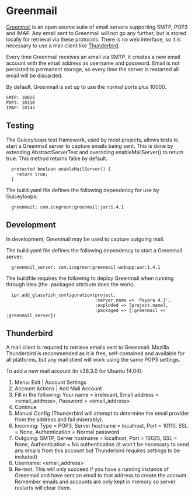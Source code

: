 # Greenmail

[Greenmail](http://www.icegreen.com/greenmail/) is an open source suite of email servers supporting SMTP, POP3 and IMAP.
Any email sent to Greenmail will not go any further, but is stored locally for retrieval via these protocols.
There is no web interface, so it is necessary to use a mail client like [Thunderbird](https://www.mozilla.org/en-US/thunderbird/).

Every time Greenmail receives an email via SMTP, it creates a new email account with the email address as username and password.
Email is not persisted to permanent storage, so every time the server is restarted all email will be discarded.

By default, Greenmail is set up to use the normal ports plus 10000.

    SMTP: 10025
    POP3: 10110
    IMAP: 10143

## Testing

The Guiceyloops test framework, used by most projects, allows tests to start a Greenmail server to capture emails being sent.
This is done by extending AbstractServerTest and overriding enableMailServer() to return true.  This method returns false by default.

      protected boolean enableMailServer() {
        return true;
      }

The build.yaml file defines the following dependency for use by Guiceyloops:

      greenmail: com.icegreen:greenmail:jar:1.4.1

## Development

In development, Greenmail may be used to capture outgoing mail.

The build.yaml file defines the following dependency to start a Greenmail server:

      greenmail_server: com.icegreen:greenmail-webapp:war:1.4.1

The buildfile requires the following to deploy Greenmail when running through Idea (the :packaged attribute does the work).

      ipr.add_glassfish_configuration(project,
                                      :server_name => 'Payara 4.1',
                                      :exploded => [project.name],
                                      :packaged => {:greenmail => :greenmail_server})

## Thunderbird

A mail client is required to retrieve emails sent to Greenmail.  Mozilla Thunderbird is recommended as it is free, self-contained and available for all platforms, but any mail client will work using the same POP3 settings.

To add a new mail account (in v38.3.0 for Ubuntu 14.04):

1. Menu: Edit | Account Settings
2. Account Actions | Add Mail Account
3. Fill in the following: Your name = irrelevant, Email address = <email_address>, Password = <email_address>
4. Continue
5. Manual Config (Thunderbird will attempt to determine the email provider from the address and fail miserably).
6. Incoming: Type = POP3, Server hostname = localhost, Port = 10110, SSL = None, Authentication = Normal password
7. Outgoing: SMTP, Server hostname = localhost, Port = 10025, SSL = None, Authentication = No authentication (it won't be necessary to send any emails from this account but Thunderbird requires settings to be included)
8. Username: <email_address>
9. Re-test.  This will only succeed if you have a running instance of Greenmail and have sent an email to that address to create the account.  Remember emails and accounts are only kept in memory so server restarts will clear them.

